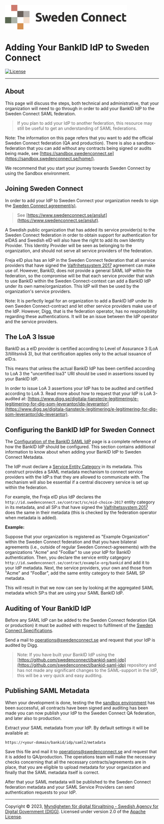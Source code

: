 ![Logo](images/sweden-connect.png)

# Adding Your BankID IdP to Sweden Connect

[![License](https://img.shields.io/badge/License-Apache%202.0-blue.svg)](https://opensource.org/licenses/Apache-2.0)

-----

## About

This page will discuss the steps, both technical and administrative, that your organization will
need to go through in order to add your BankID IdP to the Sweden Connect SAML federation.

> If you plan to add your IdP to another federation, this resource may still be useful to get
an understanding of SAML federations.

Note: The information on this page refers that you want to add the official Sweden Connect
federation (QA and production). There is also a sandbox-federation that you can add without
any contracts being signed or audits being made, see [https://sandbox.swedenconnect.se](https://sandbox.swedenconnect.se/home/).

We recommend that you start your journey towards Sweden Connect by using the Sandbox environment.

## Joining Sweden Connect

In order to add your IdP to Sweden Connect your organization needs to sign the [Sweden Connect
agreement(s)](https://www.digg.se/digitala-tjanster/e-legitimering/e-legitimering-for-dig-som-offentlig-aktor). 

> See [https://www.swedenconnect.se/anslut](https://www.swedenconnect.se/anslut).

A Swedish public organization that has added its service provider(s) to the Sweden Connect
federation in order to obtain support for authentication for eIDAS and Swedish eID will also have 
the right to add its own Identity Provider. This Identity Provider will be seen as belonging to
the organization, and should not serve all service providers of the federation.

Freja eID plus has an IdP in the Sweden Connect federation that all service providers
that have signed the [Valfrihetssystem 2017](https://www.digg.se/digitala-tjanster/avtal/avtal-valfrihetssystem-2017/regelverk-valfrihetssystem-2017-e-legitimering) agreement can make use of.
However, BankID, does not provide a general SAML IdP within the federation, so the compromise
will be that each service provider that wish to use BankID within the Sweden Connect-context can
add a BankID IdP under its own name/organization. This IdP will then be used by the organization's
service providers.

Note: It is perfectly legal for an organization to add a BankID IdP under its own
Sweden Connect-contract and let other service providers make use of the IdP. However, Digg, that
is the federation operator, has no responsibility regarding these authentications. It will be
an issue between the IdP operator and the service providers.

## The LoA 3 Issue

BankID as a eID provider is certified according to Level of Assurance 3 (LoA 3/tillitsnivå 3),
but that certification applies only to the actual issuance of eID:s. 

This means that unless the actual BankID IdP has been certified according to LoA 3 the 
"uncertified loa3" URI should be used in assertions issued by your BankID IdP. 

In order to issue LoA 3 assertions your IdP has to be audited and certified according to LoA 3.
Read more about how to request that your IdP is LoA 3-audited at: [https://www.digg.se/digitala-tjanster/e-legitimering/e-legitimering-for-dig-som-leverantor/idp-leverantor](https://www.digg.se/digitala-tjanster/e-legitimering/e-legitimering-for-dig-som-leverantor/idp-leverantor). 

## Configuring the BankID IdP for Sweden Connect

The [Configuration of the BankID SAML IdP](configuration.html) page is a complete reference
of how the BankID IdP should be configured. This section contains additional information to
know about when adding your BankID IdP to Sweden Connect Metadata.

The IdP must declare a [Service Entity Category](https://docs.swedenconnect.se/technical-framework/latest/06_-_Entity_Categories_for_the_Swedish_eID_Framework.html#service-contract-categories) in its metadata. This construct provides a SAML metadata mechanism to connect service providers with the IdP:s that
they are allowed to communicate with. The mechanism will also be essential if a central discovery
service is set up within the federation.

For example, the Freja eID plus IdP declares the `http://id.swedenconnect.se/contract/sc/eid-choice-2017` entity category in its metadata, and all SP:s that have signed the [Valfrihetssystem 2017](https://www.digg.se/digitala-tjanster/avtal/avtal-valfrihetssystem-2017/regelverk-valfrihetssystem-2017-e-legitimering) does the same in their metadata (this is checked by the federation operator when metadata
is added).

**Example:**

Suppose that your organization is registered as "Example Organization" within the Sweden Connect
federation and that you have bilateral agreements (i.e., outside of regular Sweden Connect-agreements)
with the organizations "Acme" and "FooBar" to use your IdP for BankID authentication. Then, you
declare the service entity catgegory `http://id.swedenconnect.se/contract/example-org/bankid` and
add it to your IdP metadata. Next, the service providers, your own and those from "Acme" and "FooBar",
add the same entity category to their SAML SP metadata.

This will result in that we now can see by looking at the aggregated SAML metadata which SP:s that
are using your SAML BankID IdP.

## Auditing of Your BankID IdP

Before any SAML IdP can be added to the Sweden Connect federation (QA or production) it must be 
audited with respect to fulfilment of the 
[Sweden Connect Specifications](https://docs.swedenconnect.se/technical-framework/).

Send a mail to [operations@swedenconnect.se](mailto:operations@swedenconnect.se) and request that your IdP is audited by Digg.

> Note: If you have built your BankID IdP using the [https://github.com/swedenconnect/bankid-saml-idp](https://github.com/swedenconnect/bankid-saml-idp) repository and has not made any significant
changes to the SAML-support in the IdP, this will be a very quick and easy auditing.

## Publishing SAML Metadata 

When your development is done, testing the the [sandbox environment](https://sandbox.swedenconnect.se/home/) has been successful, all contracts have been signed and auditing has been made you can now
publish your IdP to the Sweden Connect QA federation, and later also to production.

Extract your SAML metadata from your IdP. By default settings it will be available at:

```
https://<your-domain/bankid/idp/saml2/metadata
```

Save this file and mail it to [operations@swedenconnect.se](mailto:operations@swedenconnect.se) and
request that it is added to QA/production. The operations team will make the necessary checks concerning
that all the necessary contracts/agreements are in place, that you are eligible to 
upload metadata for your organization and finally that the SAML metadata itself is correct.

After that your SAML metadata will be published to the Sweden Connect federation metadata and your
SAML Service Providers can send authentication requests to your IdP.

-----

Copyright &copy; 2023, [Myndigheten för digital förvaltning - Swedish Agency for Digital Government (DIGG)](http://www.digg.se). Licensed under version 2.0 of the [Apache License](http://www.apache.org/licenses/LICENSE-2.0).
